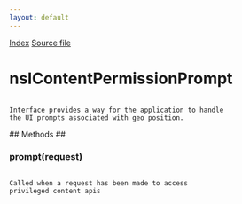 ```yaml
---
layout: default
---
```

<div id='links'><a href="../index.html">Index</a>
<a href="http://dxr.mozilla.org/mozilla-central/source/dom/interfaces/base/nsIContentPermissionPrompt.idl">Source file</a>
</div>

# nsIContentPermissionPrompt #
<code>  
Interface provides a way for the application to handle  
the UI prompts associated with geo position.  
  
</code>
## Methods ##

### prompt(request) ###
<code>  
Called when a request has been made to access  
privileged content apis  
  
</code>